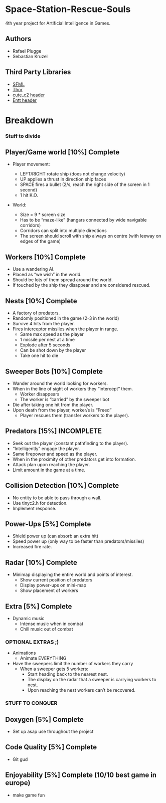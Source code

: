 # Space-Station-Rescue-Souls

4th year project for Artificial Intelligence in Games.

## Authors

- Rafael Plugge
- Sebastian Kruzel

## Third Party Libraries

- [SFML](https://github.com/SFML/SFML)
- [Thor](https://github.com/Bromeon/Thor)
- [cute_c2 header](https://github.com/RandyGaul/cute_headers/blob/master/cute_c2.h)
- [Entt header](https://github.com/skypjack/entt)

# Breakdown

### Stuff to divide

## Player/Game world [10%] Complete
- Player movement:
  - LEFT/RIGHT rotate ship (does not change velocity)
  - UP applies a thrust in direction ship faces
  - SPACE fires a bullet (2/s, reach the right side of the screen in 1 second)
  - 1 hit K.O.

- World:
  - Size = 9 * screen size  
  - Has to be “maze-like” (hangars connected by wide navigable corridors)
  - Corridors can split into multiple directions
  - The screen should scroll with ship always on centre (with leeway on edges of the game)
  
## Workers [10%] Complete
- Use a wandering AI.
- Placed as “we wish” in the world.
- Should be lots of them spread around the world.
- If touched by the ship they disappear and are considered rescued.

## Nests [10%] Complete 
- A factory of predators.
- Randomly positioned in the game (2-3 in the world)
- Survive 4 hits from the player.
- Fires interceptor missiles when the player in range.
  - Same max speed as the player
  - 1 missile per nest at a time
  - Explode after 5 seconds
  - Can be shot down by the player
  - Take one hit to die

## Sweeper Bots [10%] Complete
- Wander around the world looking for workers.
- When in the line of sight of workers they “intercept” them.
  - Worker disappears
  - The worker is “carried” by the sweeper bot
- Die after taking one hit from the player.
- Upon death from the player, worker/s is “Freed”
  - Player rescues them (transfer workers to the player).

## Predators [15%] INCOMPLETE
- Seek out the player (constant pathfinding to the player).
- “Intelligently” engage the player.
- Same firepower and speed as the player.
- When in the proximity of other predators get into formation.
- Attack plan upon reaching the player.
- Limit amount in the game at a time.

## Collision Detection [10%] Complete
- No entity to be able to pass through a wall.
- Use tinyc2.h for detection.
- Implement response.

## Power-Ups [5%] Complete
- Shield power up (can absorb an extra hit)
- Speed power up (only way to be faster than predators/missiles)
- Increased fire rate.

## Radar [10%] Complete
- Minimap displaying the entire world and points of interest.
  - Show current position of predators
  - Display power-ups on mini-map
  - Show placement of workers

## Extra [5%] Complete
- Dynamic music
  - Intense music when in combat
  - Chill music out of combat
### OPTIONAL EXTRAS ;)
- Animations
  - Animate EVERYTHING
- Have the sweepers limit the number of workers they carry
  - When a sweeper gets 5 workers:
    - Start heading back to the nearest nest.
    - The display on the radar that a sweeper is carrying workers to nest.
    - Upon reaching the nest workers can’t be recovered.

### STUFF TO CONQUER

## Doxygen [5%] Complete
- Set up asap use throughout the project

## Code Quality [5%] Complete
- Git gud

## Enjoyability [5%] Complete (10/10 best game in europe)
- make game fun

